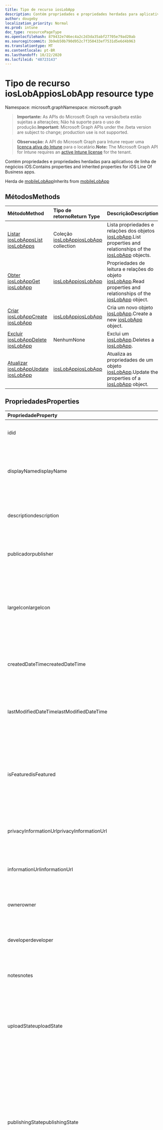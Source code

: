 ```yaml
---
title: Tipo de recurso iosLobApp
description: Contém propriedades e propriedades herdadas para aplicativos de linha de negócios iOS.
author: dougeby
localization_priority: Normal
ms.prod: intune
doc_type: resourcePageType
ms.openlocfilehash: 879432e746ec4a2c2d3da35abf27705e79ad20ab
ms.sourcegitcommit: 3b9eb50b790d952c7f350433ef7531d5e6d4b963
ms.translationtype: MT
ms.contentlocale: pt-BR
ms.lasthandoff: 10/22/2020
ms.locfileid: "48723143"
---
```

# <a name="ioslobapp-resource-type"></a><span data-ttu-id="7f2fb-103">Tipo de recurso iosLobApp</span><span class="sxs-lookup"><span data-stu-id="7f2fb-103">iosLobApp resource type</span></span>

<span data-ttu-id="7f2fb-104">Namespace: microsoft.graph</span><span class="sxs-lookup"><span data-stu-id="7f2fb-104">Namespace: microsoft.graph</span></span>

> <span data-ttu-id="7f2fb-105">**Importante:** As APIs do Microsoft Graph na versão/beta estão sujeitas a alterações; Não há suporte para o uso de produção.</span><span class="sxs-lookup"><span data-stu-id="7f2fb-105">**Important:** Microsoft Graph APIs under the /beta version are subject to change; production use is not supported.</span></span>

> <span data-ttu-id="7f2fb-106">**Observação:** A API do Microsoft Graph para Intune requer uma [licença ativa do Intune](https://go.microsoft.com/fwlink/?linkid=839381) para o locatário.</span><span class="sxs-lookup"><span data-stu-id="7f2fb-106">**Note:** The Microsoft Graph API for Intune requires an [active Intune license](https://go.microsoft.com/fwlink/?linkid=839381) for the tenant.</span></span>

<span data-ttu-id="7f2fb-107">Contém propriedades e propriedades herdadas para aplicativos de linha de negócios iOS.</span><span class="sxs-lookup"><span data-stu-id="7f2fb-107">Contains properties and inherited properties for iOS Line Of Business apps.</span></span>


<span data-ttu-id="7f2fb-108">Herda de [mobileLobApp](../resources/intune-apps-mobilelobapp.md)</span><span class="sxs-lookup"><span data-stu-id="7f2fb-108">Inherits from [mobileLobApp](../resources/intune-apps-mobilelobapp.md)</span></span>

## <a name="methods"></a><span data-ttu-id="7f2fb-109">Métodos</span><span class="sxs-lookup"><span data-stu-id="7f2fb-109">Methods</span></span>
|<span data-ttu-id="7f2fb-110">Método</span><span class="sxs-lookup"><span data-stu-id="7f2fb-110">Method</span></span>|<span data-ttu-id="7f2fb-111">Tipo de retorno</span><span class="sxs-lookup"><span data-stu-id="7f2fb-111">Return Type</span></span>|<span data-ttu-id="7f2fb-112">Descrição</span><span class="sxs-lookup"><span data-stu-id="7f2fb-112">Description</span></span>|
|:---|:---|:---|
|[<span data-ttu-id="7f2fb-113">Listar iosLobApps</span><span class="sxs-lookup"><span data-stu-id="7f2fb-113">List iosLobApps</span></span>](../api/intune-apps-ioslobapp-list.md)|<span data-ttu-id="7f2fb-114">Coleção [iosLobApp](../resources/intune-apps-ioslobapp.md)</span><span class="sxs-lookup"><span data-stu-id="7f2fb-114">[iosLobApp](../resources/intune-apps-ioslobapp.md) collection</span></span>|<span data-ttu-id="7f2fb-115">Lista propriedades e relações dos objetos [iosLobApp](../resources/intune-apps-ioslobapp.md).</span><span class="sxs-lookup"><span data-stu-id="7f2fb-115">List properties and relationships of the [iosLobApp](../resources/intune-apps-ioslobapp.md) objects.</span></span>|
|[<span data-ttu-id="7f2fb-116">Obter iosLobApp</span><span class="sxs-lookup"><span data-stu-id="7f2fb-116">Get iosLobApp</span></span>](../api/intune-apps-ioslobapp-get.md)|[<span data-ttu-id="7f2fb-117">iosLobApp</span><span class="sxs-lookup"><span data-stu-id="7f2fb-117">iosLobApp</span></span>](../resources/intune-apps-ioslobapp.md)|<span data-ttu-id="7f2fb-118">Propriedades de leitura e relações do objeto [iosLobApp](../resources/intune-apps-ioslobapp.md).</span><span class="sxs-lookup"><span data-stu-id="7f2fb-118">Read properties and relationships of the [iosLobApp](../resources/intune-apps-ioslobapp.md) object.</span></span>|
|[<span data-ttu-id="7f2fb-119">Criar iosLobApp</span><span class="sxs-lookup"><span data-stu-id="7f2fb-119">Create iosLobApp</span></span>](../api/intune-apps-ioslobapp-create.md)|[<span data-ttu-id="7f2fb-120">iosLobApp</span><span class="sxs-lookup"><span data-stu-id="7f2fb-120">iosLobApp</span></span>](../resources/intune-apps-ioslobapp.md)|<span data-ttu-id="7f2fb-121">Cria um novo objeto [iosLobApp](../resources/intune-apps-ioslobapp.md).</span><span class="sxs-lookup"><span data-stu-id="7f2fb-121">Create a new [iosLobApp](../resources/intune-apps-ioslobapp.md) object.</span></span>|
|[<span data-ttu-id="7f2fb-122">Excluir iosLobApp</span><span class="sxs-lookup"><span data-stu-id="7f2fb-122">Delete iosLobApp</span></span>](../api/intune-apps-ioslobapp-delete.md)|<span data-ttu-id="7f2fb-123">Nenhum</span><span class="sxs-lookup"><span data-stu-id="7f2fb-123">None</span></span>|<span data-ttu-id="7f2fb-124">Exclui um [iosLobApp](../resources/intune-apps-ioslobapp.md).</span><span class="sxs-lookup"><span data-stu-id="7f2fb-124">Deletes a [iosLobApp](../resources/intune-apps-ioslobapp.md).</span></span>|
|[<span data-ttu-id="7f2fb-125">Atualizar iosLobApp</span><span class="sxs-lookup"><span data-stu-id="7f2fb-125">Update iosLobApp</span></span>](../api/intune-apps-ioslobapp-update.md)|[<span data-ttu-id="7f2fb-126">iosLobApp</span><span class="sxs-lookup"><span data-stu-id="7f2fb-126">iosLobApp</span></span>](../resources/intune-apps-ioslobapp.md)|<span data-ttu-id="7f2fb-127">Atualiza as propriedades de um objeto [iosLobApp](../resources/intune-apps-ioslobapp.md).</span><span class="sxs-lookup"><span data-stu-id="7f2fb-127">Update the properties of a [iosLobApp](../resources/intune-apps-ioslobapp.md) object.</span></span>|

## <a name="properties"></a><span data-ttu-id="7f2fb-128">Propriedades</span><span class="sxs-lookup"><span data-stu-id="7f2fb-128">Properties</span></span>
|<span data-ttu-id="7f2fb-129">Propriedade</span><span class="sxs-lookup"><span data-stu-id="7f2fb-129">Property</span></span>|<span data-ttu-id="7f2fb-130">Tipo</span><span class="sxs-lookup"><span data-stu-id="7f2fb-130">Type</span></span>|<span data-ttu-id="7f2fb-131">Descrição</span><span class="sxs-lookup"><span data-stu-id="7f2fb-131">Description</span></span>|
|:---|:---|:---|
|<span data-ttu-id="7f2fb-132">id</span><span class="sxs-lookup"><span data-stu-id="7f2fb-132">id</span></span>|<span data-ttu-id="7f2fb-133">String</span><span class="sxs-lookup"><span data-stu-id="7f2fb-133">String</span></span>|<span data-ttu-id="7f2fb-134">Chave da entidade.</span><span class="sxs-lookup"><span data-stu-id="7f2fb-134">Key of the entity.</span></span> <span data-ttu-id="7f2fb-135">Herdado de [mobileApp](../resources/intune-shared-mobileapp.md)</span><span class="sxs-lookup"><span data-stu-id="7f2fb-135">Inherited from [mobileApp](../resources/intune-shared-mobileapp.md)</span></span>|
|<span data-ttu-id="7f2fb-136">displayName</span><span class="sxs-lookup"><span data-stu-id="7f2fb-136">displayName</span></span>|<span data-ttu-id="7f2fb-137">String</span><span class="sxs-lookup"><span data-stu-id="7f2fb-137">String</span></span>|<span data-ttu-id="7f2fb-138">O título do aplicativo importado ou definido pelo administrador.</span><span class="sxs-lookup"><span data-stu-id="7f2fb-138">The admin provided or imported title of the app.</span></span> <span data-ttu-id="7f2fb-139">Herdado de [mobileApp](../resources/intune-shared-mobileapp.md)</span><span class="sxs-lookup"><span data-stu-id="7f2fb-139">Inherited from [mobileApp](../resources/intune-shared-mobileapp.md)</span></span>|
|<span data-ttu-id="7f2fb-140">description</span><span class="sxs-lookup"><span data-stu-id="7f2fb-140">description</span></span>|<span data-ttu-id="7f2fb-141">String</span><span class="sxs-lookup"><span data-stu-id="7f2fb-141">String</span></span>|<span data-ttu-id="7f2fb-142">A descrição do aplicativo.</span><span class="sxs-lookup"><span data-stu-id="7f2fb-142">The description of the app.</span></span> <span data-ttu-id="7f2fb-143">Herdado de [mobileApp](../resources/intune-shared-mobileapp.md)</span><span class="sxs-lookup"><span data-stu-id="7f2fb-143">Inherited from [mobileApp](../resources/intune-shared-mobileapp.md)</span></span>|
|<span data-ttu-id="7f2fb-144">publicador</span><span class="sxs-lookup"><span data-stu-id="7f2fb-144">publisher</span></span>|<span data-ttu-id="7f2fb-145">String</span><span class="sxs-lookup"><span data-stu-id="7f2fb-145">String</span></span>|<span data-ttu-id="7f2fb-146">O publicador do aplicativo.</span><span class="sxs-lookup"><span data-stu-id="7f2fb-146">The publisher of the app.</span></span> <span data-ttu-id="7f2fb-147">Herdado de [mobileApp](../resources/intune-shared-mobileapp.md)</span><span class="sxs-lookup"><span data-stu-id="7f2fb-147">Inherited from [mobileApp](../resources/intune-shared-mobileapp.md)</span></span>|
|<span data-ttu-id="7f2fb-148">largeIcon</span><span class="sxs-lookup"><span data-stu-id="7f2fb-148">largeIcon</span></span>|[<span data-ttu-id="7f2fb-149">mimeContent</span><span class="sxs-lookup"><span data-stu-id="7f2fb-149">mimeContent</span></span>](../resources/intune-shared-mimecontent.md)|<span data-ttu-id="7f2fb-150">O ícone grande, a ser exibido nos detalhes do aplicativo e usado para o carregamento do ícone.</span><span class="sxs-lookup"><span data-stu-id="7f2fb-150">The large icon, to be displayed in the app details and used for upload of the icon.</span></span> <span data-ttu-id="7f2fb-151">Herdado de [mobileApp](../resources/intune-shared-mobileapp.md)</span><span class="sxs-lookup"><span data-stu-id="7f2fb-151">Inherited from [mobileApp](../resources/intune-shared-mobileapp.md)</span></span>|
|<span data-ttu-id="7f2fb-152">createdDateTime</span><span class="sxs-lookup"><span data-stu-id="7f2fb-152">createdDateTime</span></span>|<span data-ttu-id="7f2fb-153">DateTimeOffset</span><span class="sxs-lookup"><span data-stu-id="7f2fb-153">DateTimeOffset</span></span>|<span data-ttu-id="7f2fb-154">A data e a hora da criação do aplicativo.</span><span class="sxs-lookup"><span data-stu-id="7f2fb-154">The date and time the app was created.</span></span> <span data-ttu-id="7f2fb-155">Herdado de [mobileApp](../resources/intune-shared-mobileapp.md)</span><span class="sxs-lookup"><span data-stu-id="7f2fb-155">Inherited from [mobileApp](../resources/intune-shared-mobileapp.md)</span></span>|
|<span data-ttu-id="7f2fb-156">lastModifiedDateTime</span><span class="sxs-lookup"><span data-stu-id="7f2fb-156">lastModifiedDateTime</span></span>|<span data-ttu-id="7f2fb-157">DateTimeOffset</span><span class="sxs-lookup"><span data-stu-id="7f2fb-157">DateTimeOffset</span></span>|<span data-ttu-id="7f2fb-158">A data e a hora que o aplicativo foi modificado pela última vez.</span><span class="sxs-lookup"><span data-stu-id="7f2fb-158">The date and time the app was last modified.</span></span> <span data-ttu-id="7f2fb-159">Herdado de [mobileApp](../resources/intune-shared-mobileapp.md)</span><span class="sxs-lookup"><span data-stu-id="7f2fb-159">Inherited from [mobileApp](../resources/intune-shared-mobileapp.md)</span></span>|
|<span data-ttu-id="7f2fb-160">isFeatured</span><span class="sxs-lookup"><span data-stu-id="7f2fb-160">isFeatured</span></span>|<span data-ttu-id="7f2fb-161">Boolean</span><span class="sxs-lookup"><span data-stu-id="7f2fb-161">Boolean</span></span>|<span data-ttu-id="7f2fb-162">O valor que indica se o aplicativo está marcado como em destaque pelo administrador. Herdado de [mobileApp](../resources/intune-shared-mobileapp.md)</span><span class="sxs-lookup"><span data-stu-id="7f2fb-162">The value indicating whether the app is marked as featured by the admin. Inherited from [mobileApp](../resources/intune-shared-mobileapp.md)</span></span>|
|<span data-ttu-id="7f2fb-163">privacyInformationUrl</span><span class="sxs-lookup"><span data-stu-id="7f2fb-163">privacyInformationUrl</span></span>|<span data-ttu-id="7f2fb-164">String</span><span class="sxs-lookup"><span data-stu-id="7f2fb-164">String</span></span>|<span data-ttu-id="7f2fb-165">A URL da declaração de privacidade.</span><span class="sxs-lookup"><span data-stu-id="7f2fb-165">The privacy statement Url.</span></span> <span data-ttu-id="7f2fb-166">Herdado de [mobileApp](../resources/intune-shared-mobileapp.md)</span><span class="sxs-lookup"><span data-stu-id="7f2fb-166">Inherited from [mobileApp](../resources/intune-shared-mobileapp.md)</span></span>|
|<span data-ttu-id="7f2fb-167">informationUrl</span><span class="sxs-lookup"><span data-stu-id="7f2fb-167">informationUrl</span></span>|<span data-ttu-id="7f2fb-168">String</span><span class="sxs-lookup"><span data-stu-id="7f2fb-168">String</span></span>|<span data-ttu-id="7f2fb-169">A URL de informações adicionais.</span><span class="sxs-lookup"><span data-stu-id="7f2fb-169">The more information Url.</span></span> <span data-ttu-id="7f2fb-170">Herdado de [mobileApp](../resources/intune-shared-mobileapp.md)</span><span class="sxs-lookup"><span data-stu-id="7f2fb-170">Inherited from [mobileApp](../resources/intune-shared-mobileapp.md)</span></span>|
|<span data-ttu-id="7f2fb-171">owner</span><span class="sxs-lookup"><span data-stu-id="7f2fb-171">owner</span></span>|<span data-ttu-id="7f2fb-172">String</span><span class="sxs-lookup"><span data-stu-id="7f2fb-172">String</span></span>|<span data-ttu-id="7f2fb-173">O proprietário do conteúdo.</span><span class="sxs-lookup"><span data-stu-id="7f2fb-173">The owner of the app.</span></span> <span data-ttu-id="7f2fb-174">Herdado de [mobileApp](../resources/intune-shared-mobileapp.md)</span><span class="sxs-lookup"><span data-stu-id="7f2fb-174">Inherited from [mobileApp](../resources/intune-shared-mobileapp.md)</span></span>|
|<span data-ttu-id="7f2fb-175">developer</span><span class="sxs-lookup"><span data-stu-id="7f2fb-175">developer</span></span>|<span data-ttu-id="7f2fb-176">String</span><span class="sxs-lookup"><span data-stu-id="7f2fb-176">String</span></span>|<span data-ttu-id="7f2fb-177">O desenvolvedor do aplicativo.</span><span class="sxs-lookup"><span data-stu-id="7f2fb-177">The developer of the app.</span></span> <span data-ttu-id="7f2fb-178">Herdado de [mobileApp](../resources/intune-shared-mobileapp.md)</span><span class="sxs-lookup"><span data-stu-id="7f2fb-178">Inherited from [mobileApp](../resources/intune-shared-mobileapp.md)</span></span>|
|<span data-ttu-id="7f2fb-179">notes</span><span class="sxs-lookup"><span data-stu-id="7f2fb-179">notes</span></span>|<span data-ttu-id="7f2fb-180">String</span><span class="sxs-lookup"><span data-stu-id="7f2fb-180">String</span></span>|<span data-ttu-id="7f2fb-181">Anotações do aplicativo.</span><span class="sxs-lookup"><span data-stu-id="7f2fb-181">Notes for the app.</span></span> <span data-ttu-id="7f2fb-182">Herdado de [mobileApp](../resources/intune-shared-mobileapp.md)</span><span class="sxs-lookup"><span data-stu-id="7f2fb-182">Inherited from [mobileApp](../resources/intune-shared-mobileapp.md)</span></span>|
|<span data-ttu-id="7f2fb-183">uploadState</span><span class="sxs-lookup"><span data-stu-id="7f2fb-183">uploadState</span></span>|<span data-ttu-id="7f2fb-184">Int32</span><span class="sxs-lookup"><span data-stu-id="7f2fb-184">Int32</span></span>|<span data-ttu-id="7f2fb-185">O estado de upload.</span><span class="sxs-lookup"><span data-stu-id="7f2fb-185">The upload state.</span></span> <span data-ttu-id="7f2fb-186">Os valores possíveis são: 0- `Not Ready` , 1- `Ready` , 2- `Processing` .</span><span class="sxs-lookup"><span data-stu-id="7f2fb-186">Possible values are: 0 - `Not Ready`, 1 - `Ready`, 2 - `Processing`.</span></span> <span data-ttu-id="7f2fb-187">Herdado de [mobileApp](../resources/intune-shared-mobileapp.md)</span><span class="sxs-lookup"><span data-stu-id="7f2fb-187">Inherited from [mobileApp](../resources/intune-shared-mobileapp.md)</span></span>|
|<span data-ttu-id="7f2fb-188">publishingState</span><span class="sxs-lookup"><span data-stu-id="7f2fb-188">publishingState</span></span>|[<span data-ttu-id="7f2fb-189">mobileAppPublishingState</span><span class="sxs-lookup"><span data-stu-id="7f2fb-189">mobileAppPublishingState</span></span>](../resources/intune-apps-mobileapppublishingstate.md)|<span data-ttu-id="7f2fb-190">O estado de publicação do aplicativo.</span><span class="sxs-lookup"><span data-stu-id="7f2fb-190">The publishing state for the app.</span></span> <span data-ttu-id="7f2fb-191">O aplicativo não pode ser assinado, a menos que ele seja publicado.</span><span class="sxs-lookup"><span data-stu-id="7f2fb-191">The app cannot be assigned unless the app is published.</span></span> <span data-ttu-id="7f2fb-192">Herdado de [mobileApp](../resources/intune-shared-mobileapp.md).</span><span class="sxs-lookup"><span data-stu-id="7f2fb-192">Inherited from [mobileApp](../resources/intune-shared-mobileapp.md).</span></span> <span data-ttu-id="7f2fb-193">Os valores possíveis são: `notPublished`, `processing`, `published`.</span><span class="sxs-lookup"><span data-stu-id="7f2fb-193">Possible values are: `notPublished`, `processing`, `published`.</span></span>|
|<span data-ttu-id="7f2fb-194">isAssigned</span><span class="sxs-lookup"><span data-stu-id="7f2fb-194">isAssigned</span></span>|<span data-ttu-id="7f2fb-195">Boolean</span><span class="sxs-lookup"><span data-stu-id="7f2fb-195">Boolean</span></span>|<span data-ttu-id="7f2fb-196">O valor que indica se o aplicativo é atribuído a pelo menos um grupo.</span><span class="sxs-lookup"><span data-stu-id="7f2fb-196">The value indicating whether the app is assigned to at least one group.</span></span> <span data-ttu-id="7f2fb-197">Herdado de [mobileApp](../resources/intune-shared-mobileapp.md)</span><span class="sxs-lookup"><span data-stu-id="7f2fb-197">Inherited from [mobileApp](../resources/intune-shared-mobileapp.md)</span></span>|
|<span data-ttu-id="7f2fb-198">roleScopeTagIds</span><span class="sxs-lookup"><span data-stu-id="7f2fb-198">roleScopeTagIds</span></span>|<span data-ttu-id="7f2fb-199">Coleção de cadeias de caracteres</span><span class="sxs-lookup"><span data-stu-id="7f2fb-199">String collection</span></span>|<span data-ttu-id="7f2fb-200">Lista de IDs de marca de escopo para este aplicativo móvel.</span><span class="sxs-lookup"><span data-stu-id="7f2fb-200">List of scope tag ids for this mobile app.</span></span> <span data-ttu-id="7f2fb-201">Herdado de [mobileApp](../resources/intune-shared-mobileapp.md)</span><span class="sxs-lookup"><span data-stu-id="7f2fb-201">Inherited from [mobileApp](../resources/intune-shared-mobileapp.md)</span></span>|
|<span data-ttu-id="7f2fb-202">dependentAppCount</span><span class="sxs-lookup"><span data-stu-id="7f2fb-202">dependentAppCount</span></span>|<span data-ttu-id="7f2fb-203">Int32</span><span class="sxs-lookup"><span data-stu-id="7f2fb-203">Int32</span></span>|<span data-ttu-id="7f2fb-204">O número total de dependências do aplicativo filho.</span><span class="sxs-lookup"><span data-stu-id="7f2fb-204">The total number of dependencies the child app has.</span></span> <span data-ttu-id="7f2fb-205">Herdado de [mobileApp](../resources/intune-shared-mobileapp.md)</span><span class="sxs-lookup"><span data-stu-id="7f2fb-205">Inherited from [mobileApp](../resources/intune-shared-mobileapp.md)</span></span>|
|<span data-ttu-id="7f2fb-206">supersedingAppCount</span><span class="sxs-lookup"><span data-stu-id="7f2fb-206">supersedingAppCount</span></span>|<span data-ttu-id="7f2fb-207">Int32</span><span class="sxs-lookup"><span data-stu-id="7f2fb-207">Int32</span></span>|<span data-ttu-id="7f2fb-208">O número total de aplicativos que este aplicativo substitui direta ou indiretamente.</span><span class="sxs-lookup"><span data-stu-id="7f2fb-208">The total number of apps this app directly or indirectly supersedes.</span></span> <span data-ttu-id="7f2fb-209">Herdado de [mobileApp](../resources/intune-shared-mobileapp.md)</span><span class="sxs-lookup"><span data-stu-id="7f2fb-209">Inherited from [mobileApp](../resources/intune-shared-mobileapp.md)</span></span>|
|<span data-ttu-id="7f2fb-210">supersededAppCount</span><span class="sxs-lookup"><span data-stu-id="7f2fb-210">supersededAppCount</span></span>|<span data-ttu-id="7f2fb-211">Int32</span><span class="sxs-lookup"><span data-stu-id="7f2fb-211">Int32</span></span>|<span data-ttu-id="7f2fb-212">O número total de aplicativos que este aplicativo está substituindo direta ou indiretamente por.</span><span class="sxs-lookup"><span data-stu-id="7f2fb-212">The total number of apps this app is directly or indirectly superseded by.</span></span> <span data-ttu-id="7f2fb-213">Herdado de [mobileApp](../resources/intune-shared-mobileapp.md)</span><span class="sxs-lookup"><span data-stu-id="7f2fb-213">Inherited from [mobileApp](../resources/intune-shared-mobileapp.md)</span></span>|
|<span data-ttu-id="7f2fb-214">committedContentVersion</span><span class="sxs-lookup"><span data-stu-id="7f2fb-214">committedContentVersion</span></span>|<span data-ttu-id="7f2fb-215">String</span><span class="sxs-lookup"><span data-stu-id="7f2fb-215">String</span></span>|<span data-ttu-id="7f2fb-216">A versão do conteúdo interno confirmado.</span><span class="sxs-lookup"><span data-stu-id="7f2fb-216">The internal committed content version.</span></span> <span data-ttu-id="7f2fb-217">Herdado de [mobileLobApp](../resources/intune-apps-mobilelobapp.md)</span><span class="sxs-lookup"><span data-stu-id="7f2fb-217">Inherited from [mobileLobApp](../resources/intune-apps-mobilelobapp.md)</span></span>|
|<span data-ttu-id="7f2fb-218">fileName</span><span class="sxs-lookup"><span data-stu-id="7f2fb-218">fileName</span></span>|<span data-ttu-id="7f2fb-219">String</span><span class="sxs-lookup"><span data-stu-id="7f2fb-219">String</span></span>|<span data-ttu-id="7f2fb-220">O nome do arquivo do aplicativo Lob principal.</span><span class="sxs-lookup"><span data-stu-id="7f2fb-220">The name of the main Lob application file.</span></span> <span data-ttu-id="7f2fb-221">Herdado de [mobileLobApp](../resources/intune-apps-mobilelobapp.md)</span><span class="sxs-lookup"><span data-stu-id="7f2fb-221">Inherited from [mobileLobApp](../resources/intune-apps-mobilelobapp.md)</span></span>|
|<span data-ttu-id="7f2fb-222">size</span><span class="sxs-lookup"><span data-stu-id="7f2fb-222">size</span></span>|<span data-ttu-id="7f2fb-223">Int64</span><span class="sxs-lookup"><span data-stu-id="7f2fb-223">Int64</span></span>|<span data-ttu-id="7f2fb-224">O tamanho total, incluindo todos os arquivos carregados.</span><span class="sxs-lookup"><span data-stu-id="7f2fb-224">The total size, including all uploaded files.</span></span> <span data-ttu-id="7f2fb-225">Herdado de [mobileLobApp](../resources/intune-apps-mobilelobapp.md)</span><span class="sxs-lookup"><span data-stu-id="7f2fb-225">Inherited from [mobileLobApp](../resources/intune-apps-mobilelobapp.md)</span></span>|
|<span data-ttu-id="7f2fb-226">bundleId</span><span class="sxs-lookup"><span data-stu-id="7f2fb-226">bundleId</span></span>|<span data-ttu-id="7f2fb-227">String</span><span class="sxs-lookup"><span data-stu-id="7f2fb-227">String</span></span>|<span data-ttu-id="7f2fb-228">O Nome da Identidade.</span><span class="sxs-lookup"><span data-stu-id="7f2fb-228">The Identity Name.</span></span>|
|<span data-ttu-id="7f2fb-229">applicableDeviceType</span><span class="sxs-lookup"><span data-stu-id="7f2fb-229">applicableDeviceType</span></span>|[<span data-ttu-id="7f2fb-230">iosDeviceType</span><span class="sxs-lookup"><span data-stu-id="7f2fb-230">iosDeviceType</span></span>](../resources/intune-apps-iosdevicetype.md)|<span data-ttu-id="7f2fb-231">A arquitetura do iOS na qual esse aplicativo pode ser executado.</span><span class="sxs-lookup"><span data-stu-id="7f2fb-231">The iOS architecture for which this app can run on.</span></span>|
|<span data-ttu-id="7f2fb-232">minimumSupportedOperatingSystem</span><span class="sxs-lookup"><span data-stu-id="7f2fb-232">minimumSupportedOperatingSystem</span></span>|[<span data-ttu-id="7f2fb-233">iosMinimumOperatingSystem</span><span class="sxs-lookup"><span data-stu-id="7f2fb-233">iosMinimumOperatingSystem</span></span>](../resources/intune-apps-iosminimumoperatingsystem.md)|<span data-ttu-id="7f2fb-234">O valor do sistema de operacional mínimo aplicável.</span><span class="sxs-lookup"><span data-stu-id="7f2fb-234">The value for the minimum applicable operating system.</span></span>|
|<span data-ttu-id="7f2fb-235">expirationDateTime</span><span class="sxs-lookup"><span data-stu-id="7f2fb-235">expirationDateTime</span></span>|<span data-ttu-id="7f2fb-236">DateTimeOffset</span><span class="sxs-lookup"><span data-stu-id="7f2fb-236">DateTimeOffset</span></span>|<span data-ttu-id="7f2fb-237">O tempo de expiração.</span><span class="sxs-lookup"><span data-stu-id="7f2fb-237">The expiration time.</span></span>|
|<span data-ttu-id="7f2fb-238">versionNumber</span><span class="sxs-lookup"><span data-stu-id="7f2fb-238">versionNumber</span></span>|<span data-ttu-id="7f2fb-239">Cadeia de caracteres</span><span class="sxs-lookup"><span data-stu-id="7f2fb-239">String</span></span>|<span data-ttu-id="7f2fb-240">O número de versão do aplicativo de Linha de Negócios (LoB) iOS.</span><span class="sxs-lookup"><span data-stu-id="7f2fb-240">The version number of iOS Line of Business (LoB) app.</span></span>|
|<span data-ttu-id="7f2fb-241">buildNumber</span><span class="sxs-lookup"><span data-stu-id="7f2fb-241">buildNumber</span></span>|<span data-ttu-id="7f2fb-242">Cadeia de caracteres</span><span class="sxs-lookup"><span data-stu-id="7f2fb-242">String</span></span>|<span data-ttu-id="7f2fb-243">O número de build do aplicativo de Linha de Negócios (LoB) iOS.</span><span class="sxs-lookup"><span data-stu-id="7f2fb-243">The build number of iOS Line of Business (LoB) app.</span></span>|
|<span data-ttu-id="7f2fb-244">identityVersion</span><span class="sxs-lookup"><span data-stu-id="7f2fb-244">identityVersion</span></span>|<span data-ttu-id="7f2fb-245">String</span><span class="sxs-lookup"><span data-stu-id="7f2fb-245">String</span></span>|<span data-ttu-id="7f2fb-246">A versão da identidade.</span><span class="sxs-lookup"><span data-stu-id="7f2fb-246">The identity version.</span></span>|

## <a name="relationships"></a><span data-ttu-id="7f2fb-247">Relações</span><span class="sxs-lookup"><span data-stu-id="7f2fb-247">Relationships</span></span>
|<span data-ttu-id="7f2fb-248">Relação</span><span class="sxs-lookup"><span data-stu-id="7f2fb-248">Relationship</span></span>|<span data-ttu-id="7f2fb-249">Tipo</span><span class="sxs-lookup"><span data-stu-id="7f2fb-249">Type</span></span>|<span data-ttu-id="7f2fb-250">Descrição</span><span class="sxs-lookup"><span data-stu-id="7f2fb-250">Description</span></span>|
|:---|:---|:---|
|<span data-ttu-id="7f2fb-251">categories</span><span class="sxs-lookup"><span data-stu-id="7f2fb-251">categories</span></span>|<span data-ttu-id="7f2fb-252">Coleção [mobileAppCategory](../resources/intune-apps-mobileappcategory.md)</span><span class="sxs-lookup"><span data-stu-id="7f2fb-252">[mobileAppCategory](../resources/intune-apps-mobileappcategory.md) collection</span></span>|<span data-ttu-id="7f2fb-253">A lista de categorias para este aplicativo.</span><span class="sxs-lookup"><span data-stu-id="7f2fb-253">The list of categories for this app.</span></span> <span data-ttu-id="7f2fb-254">Herdado de [mobileApp](../resources/intune-shared-mobileapp.md)</span><span class="sxs-lookup"><span data-stu-id="7f2fb-254">Inherited from [mobileApp](../resources/intune-shared-mobileapp.md)</span></span>|
|<span data-ttu-id="7f2fb-255">assignments</span><span class="sxs-lookup"><span data-stu-id="7f2fb-255">assignments</span></span>|<span data-ttu-id="7f2fb-256">Coleção [mobileAppAssignment](../resources/intune-apps-mobileappassignment.md)</span><span class="sxs-lookup"><span data-stu-id="7f2fb-256">[mobileAppAssignment](../resources/intune-apps-mobileappassignment.md) collection</span></span>|<span data-ttu-id="7f2fb-257">A lista de atribuições de grupo para esse aplicativo móvel.</span><span class="sxs-lookup"><span data-stu-id="7f2fb-257">The list of group assignments for this mobile app.</span></span> <span data-ttu-id="7f2fb-258">Herdado de [mobileApp](../resources/intune-shared-mobileapp.md)</span><span class="sxs-lookup"><span data-stu-id="7f2fb-258">Inherited from [mobileApp](../resources/intune-shared-mobileapp.md)</span></span>|
|<span data-ttu-id="7f2fb-259">installSummary</span><span class="sxs-lookup"><span data-stu-id="7f2fb-259">installSummary</span></span>|[<span data-ttu-id="7f2fb-260">mobileAppInstallSummary</span><span class="sxs-lookup"><span data-stu-id="7f2fb-260">mobileAppInstallSummary</span></span>](../resources/intune-apps-mobileappinstallsummary.md)|<span data-ttu-id="7f2fb-261">Resumo de instalação do aplicativo móvel.</span><span class="sxs-lookup"><span data-stu-id="7f2fb-261">Mobile App Install Summary.</span></span> <span data-ttu-id="7f2fb-262">Herdado de [mobileApp](../resources/intune-shared-mobileapp.md)</span><span class="sxs-lookup"><span data-stu-id="7f2fb-262">Inherited from [mobileApp](../resources/intune-shared-mobileapp.md)</span></span>|
|<span data-ttu-id="7f2fb-263">deviceStatuses</span><span class="sxs-lookup"><span data-stu-id="7f2fb-263">deviceStatuses</span></span>|<span data-ttu-id="7f2fb-264">coleção [mobileAppInstallStatus](../resources/intune-apps-mobileappinstallstatus.md)</span><span class="sxs-lookup"><span data-stu-id="7f2fb-264">[mobileAppInstallStatus](../resources/intune-apps-mobileappinstallstatus.md) collection</span></span>|<span data-ttu-id="7f2fb-265">A lista de Estados de instalação para este aplicativo móvel.</span><span class="sxs-lookup"><span data-stu-id="7f2fb-265">The list of installation states for this mobile app.</span></span> <span data-ttu-id="7f2fb-266">Herdado de [mobileApp](../resources/intune-shared-mobileapp.md)</span><span class="sxs-lookup"><span data-stu-id="7f2fb-266">Inherited from [mobileApp](../resources/intune-shared-mobileapp.md)</span></span>|
|<span data-ttu-id="7f2fb-267">userStatuses</span><span class="sxs-lookup"><span data-stu-id="7f2fb-267">userStatuses</span></span>|<span data-ttu-id="7f2fb-268">coleção [userAppInstallStatus](../resources/intune-apps-userappinstallstatus.md)</span><span class="sxs-lookup"><span data-stu-id="7f2fb-268">[userAppInstallStatus](../resources/intune-apps-userappinstallstatus.md) collection</span></span>|<span data-ttu-id="7f2fb-269">A lista de Estados de instalação para este aplicativo móvel.</span><span class="sxs-lookup"><span data-stu-id="7f2fb-269">The list of installation states for this mobile app.</span></span> <span data-ttu-id="7f2fb-270">Herdado de [mobileApp](../resources/intune-shared-mobileapp.md)</span><span class="sxs-lookup"><span data-stu-id="7f2fb-270">Inherited from [mobileApp](../resources/intune-shared-mobileapp.md)</span></span>|
|<span data-ttu-id="7f2fb-271">relações</span><span class="sxs-lookup"><span data-stu-id="7f2fb-271">relationships</span></span>|<span data-ttu-id="7f2fb-272">coleção [mobileAppRelationship](../resources/intune-apps-mobileapprelationship.md)</span><span class="sxs-lookup"><span data-stu-id="7f2fb-272">[mobileAppRelationship](../resources/intune-apps-mobileapprelationship.md) collection</span></span>|<span data-ttu-id="7f2fb-273">O conjunto de relações diretas para este aplicativo.</span><span class="sxs-lookup"><span data-stu-id="7f2fb-273">The set of direct relationships for this app.</span></span> <span data-ttu-id="7f2fb-274">Herdado de [mobileApp](../resources/intune-shared-mobileapp.md)</span><span class="sxs-lookup"><span data-stu-id="7f2fb-274">Inherited from [mobileApp](../resources/intune-shared-mobileapp.md)</span></span>|
|<span data-ttu-id="7f2fb-275">contentVersions</span><span class="sxs-lookup"><span data-stu-id="7f2fb-275">contentVersions</span></span>|<span data-ttu-id="7f2fb-276">Coleção [mobileAppContent](../resources/intune-apps-mobileappcontent.md)</span><span class="sxs-lookup"><span data-stu-id="7f2fb-276">[mobileAppContent](../resources/intune-apps-mobileappcontent.md) collection</span></span>|<span data-ttu-id="7f2fb-277">A lista das versões de conteúdo deste aplicativo.</span><span class="sxs-lookup"><span data-stu-id="7f2fb-277">The list of content versions for this app.</span></span> <span data-ttu-id="7f2fb-278">Herdado de [mobileLobApp](../resources/intune-apps-mobilelobapp.md)</span><span class="sxs-lookup"><span data-stu-id="7f2fb-278">Inherited from [mobileLobApp](../resources/intune-apps-mobilelobapp.md)</span></span>|

## <a name="json-representation"></a><span data-ttu-id="7f2fb-279">Representação JSON</span><span class="sxs-lookup"><span data-stu-id="7f2fb-279">JSON Representation</span></span>
<span data-ttu-id="7f2fb-280">Veja a seguir uma representação JSON do recurso.</span><span class="sxs-lookup"><span data-stu-id="7f2fb-280">Here is a JSON representation of the resource.</span></span>
<!-- {
  "blockType": "resource",
  "keyProperty": "id",
  "@odata.type": "microsoft.graph.iosLobApp"
}
-->
``` json
{
  "@odata.type": "#microsoft.graph.iosLobApp",
  "id": "String (identifier)",
  "displayName": "String",
  "description": "String",
  "publisher": "String",
  "largeIcon": {
    "@odata.type": "microsoft.graph.mimeContent",
    "type": "String",
    "value": "binary"
  },
  "createdDateTime": "String (timestamp)",
  "lastModifiedDateTime": "String (timestamp)",
  "isFeatured": true,
  "privacyInformationUrl": "String",
  "informationUrl": "String",
  "owner": "String",
  "developer": "String",
  "notes": "String",
  "uploadState": 1024,
  "publishingState": "String",
  "isAssigned": true,
  "roleScopeTagIds": [
    "String"
  ],
  "dependentAppCount": 1024,
  "supersedingAppCount": 1024,
  "supersededAppCount": 1024,
  "committedContentVersion": "String",
  "fileName": "String",
  "size": 1024,
  "bundleId": "String",
  "applicableDeviceType": {
    "@odata.type": "microsoft.graph.iosDeviceType",
    "iPad": true,
    "iPhoneAndIPod": true
  },
  "minimumSupportedOperatingSystem": {
    "@odata.type": "microsoft.graph.iosMinimumOperatingSystem",
    "v8_0": true,
    "v9_0": true,
    "v10_0": true,
    "v11_0": true,
    "v12_0": true,
    "v13_0": true
  },
  "expirationDateTime": "String (timestamp)",
  "versionNumber": "String",
  "buildNumber": "String",
  "identityVersion": "String"
}
```





